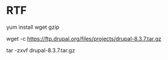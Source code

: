 # RTF

yum install wget gzip

wget -c https://ftp.drupal.org/files/projects/drupal-8.3.7.tar.gz

tar -zxvf drupal-8.3.7.tar.gz
